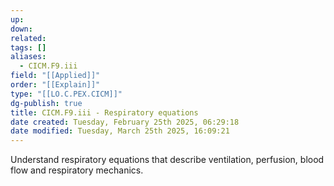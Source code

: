 ```yaml
---
up: 
down: 
related: 
tags: []
aliases:
  - CICM.F9.iii
field: "[[Applied]]"
order: "[[Explain]]"
type: "[[LO.C.PEX.CICM]]"
dg-publish: true
title: CICM.F9.iii - Respiratory equations
date created: Tuesday, February 25th 2025, 06:29:18
date modified: Tuesday, March 25th 2025, 16:09:21
---
```


Understand respiratory equations that describe ventilation, perfusion, blood flow and respiratory mechanics.
